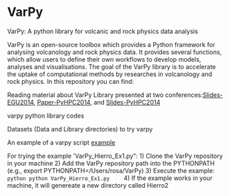 # VarPy
VarPy: A python library for volcanic and rock physics data analysis


VarPy is an open-source toolbox which provides a
Python framework for analysing volcanology and rock physics
data. It provides several functions, which allow users to define
their own workflows to develop models, analyses and visualisations.
The goal of the VarPy library is to accelerate the uptake
of computational methods by researches in volcanology and rock
physics. In this repository you can find:

Reading material about VarPy Library presented at two conferences:[Slides-EGU2014](https://github.com/rosafilgueira/VarPy/blob/master/VarPy_EGU2014.pdf), [Paper-PyHPC2014](https://github.com/rosafilgueira/VarPy/blob/master/pyhpc2014_submission_4.pdf), and [Slides-PyHPC2014](https://github.com/rosafilgueira/VarPy/blob/master/pyhpc2014-4-VarPy.pdf)

varpy python library codes

Datasets (Data and Library directories) to try varpy

An example of a varpy script [example](https://github.com/rosafilgueira/VarPy/blob/master/VarPy_Hierro_Ex1.py)

For trying the example 'VarPy_Hierro_Ex1.py":
	1) Clone the VarPy repository in your machine
	2) Add the VarPy repository path into the PYTHONPATH (e.g., export PYTHONPATH=/Users/rosa/VarPy)
	3) Execute the example:
		```python
		   python VarPy_Hierro_Ex1.py	
		``` 
	4) If the example works in your machine, it will genereate a new directory called Hierro2
